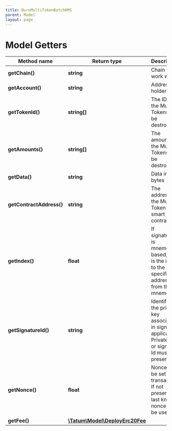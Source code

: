 ```yaml
---
title: BurnMultiTokenBatchKMS
parent: Model
layout: page
---
```


# Model Getters

Method name | Return type | Description | Notes
------------ | ------------- | ------------- | -------------
**getChain()** | **string** | Chain to work with. |
**getAccount()** | **string** | Address of holder |
**getTokenId()** | **string[]** | The IDs of the Multi Tokens to be destroyed. |
**getAmounts()** | **string[]** | The amounts of the Multi Tokens to be destroyed. |
**getData()** | **string** | Data in bytes | [optional]
**getContractAddress()** | **string** | The address of the Multi Token smart contract |
**getIndex()** | **float** | If signatureId is mnemonic-based, this is the index to the specific address from that mnemonic. | [optional]
**getSignatureId()** | **string** | Identifier of the private key associated in signing application. Private key, or signature Id must be present. |
**getNonce()** | **float** | Nonce to be set to transaction. If not present, last known nonce will be used. | [optional]
**getFee()** | [**\Tatum\Model\DeployErc20Fee**](../DeployErc20Fee) |  | [optional]

